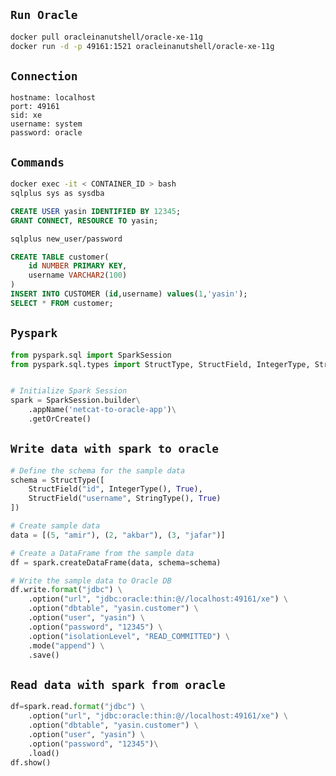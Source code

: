 ## `Run Oracle`
```bash
docker pull oracleinanutshell/oracle-xe-11g
docker run -d -p 49161:1521 oracleinanutshell/oracle-xe-11g
```

## `Connection`

    hostname: localhost
    port: 49161
    sid: xe
    username: system
    password: oracle

## `Commands`
```bash
docker exec -it < CONTAINER_ID > bash
sqlplus sys as sysdba
````
```sql
CREATE USER yasin IDENTIFIED BY 12345;
GRANT CONNECT, RESOURCE TO yasin;
```
```bash
sqlplus new_user/password
```

```sql
CREATE TABLE customer(
	id NUMBER PRIMARY KEY,
    username VARCHAR2(100)
)
INSERT INTO CUSTOMER (id,username) values(1,'yasin');
SELECT * FROM customer;
```

## `Pyspark`
```python
from pyspark.sql import SparkSession
from pyspark.sql.types import StructType, StructField, IntegerType, StringType


# Initialize Spark Session
spark = SparkSession.builder\
    .appName('netcat-to-oracle-app')\
    .getOrCreate()
```
## `Write data with spark to oracle`
```python
# Define the schema for the sample data
schema = StructType([
    StructField("id", IntegerType(), True),
    StructField("username", StringType(), True)
])

# Create sample data
data = [(5, "amir"), (2, "akbar"), (3, "jafar")]

# Create a DataFrame from the sample data
df = spark.createDataFrame(data, schema=schema)

# Write the sample data to Oracle DB
df.write.format("jdbc") \
    .option("url", "jdbc:oracle:thin:@//localhost:49161/xe") \
    .option("dbtable", "yasin.customer") \
    .option("user", "yasin") \
    .option("password", "12345") \
    .option("isolationLevel", "READ_COMMITTED") \
    .mode("append") \
    .save()

```
## `Read data with spark from oracle`
```python
df=spark.read.format("jdbc") \
    .option("url", "jdbc:oracle:thin:@//localhost:49161/xe") \
    .option("dbtable", "yasin.customer") \
    .option("user", "yasin") \
    .option("password", "12345")\
    .load()
df.show()
```





